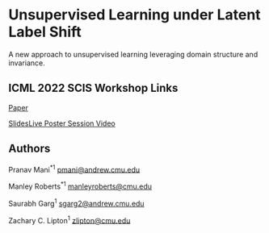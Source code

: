 # Unsupervised Learning under Latent Label Shift
A new approach to unsupervised learning leveraging domain structure and invariance.

## ICML 2022 SCIS Workshop Links
[Paper](https://openreview.net/pdf?id=CbxgFfEEP7P)

[SlidesLive Poster Session Video](https://icml.cc/virtual/2022/workshop/13461#wse-detail-19178)

## Authors

Pranav Mani<sup>*</sup><sup>1</sup>
pmani@andrew.cmu.edu

Manley Roberts<sup>*</sup><sup>1</sup>
manleyroberts@cmu.edu
  
Saurabh Garg<sup>1</sup>
sgarg2@andrew.cmu.edu
  
Zachary C. Lipton<sup>1</sup>
zlipton@cmu.edu
